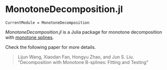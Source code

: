 # MonotoneDecomposition.jl

```@meta
CurrentModule = MonotoneDecomposition
```

*MonotoneDecomposition.jl* is a Julia package for monotone decomposition with [monotone splines](https://github.com/szcf-weiya/MonotoneSplines.jl).

Check the following paper for more details.

> Lijun Wang, Xiaodan Fan, Hongyu Zhao, and Jun S. Liu. "Decomposition with Monotone B-splines: Fitting and Testing"
>
